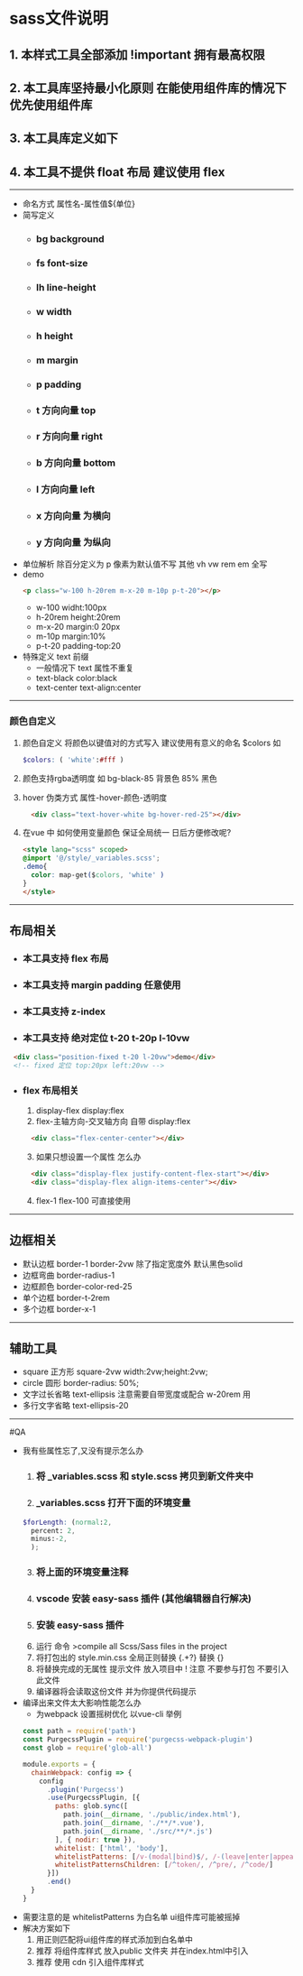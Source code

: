# sass文件说明
## 1. 本样式工具全部添加 !important 拥有最高权限
## 2. 本工具库坚持最小化原则 在能使用组件库的情况下优先使用组件库
## 3. 本工具库定义如下 
## 4. 本工具不提供 float 布局 建议使用 flex
***
+ 命名方式 属性名-属性值${单位}
+ 简写定义 
  + ### bg background
  + ### fs font-size
  + ### lh line-height
  + ### w width
  + ### h height
  + ### m margin
  + ### p padding
  + ### t 方向向量 top
  + ### r 方向向量 right
  + ### b 方向向量 bottom
  + ### l 方向向量 left
  + ### x 方向向量 为横向
  + ### y 方向向量 为纵向
+ 单位解析 除百分定义为 p 像素为默认值不写 其他 vh vw rem em 全写
+ demo 
  ```html
  <p class="w-100 h-20rem m-x-20 m-10p p-t-20"></p>
  ```
    + w-100 widht:100px
    + h-20rem height:20rem
    + m-x-20 margin:0 20px
    + m-10p margin:10%
    + p-t-20 padding-top:20
+ 特殊定义 text 前缀
  + 一般情况下 text 属性不重复 
  + text-black color:black
  + text-center text-align:center
***
### 颜色自定义
1. 颜色自定义
  将颜色以键值对的方式写入 建议使用有意义的命名 $colors 如 
      ```scss
      $colors: ( 'white':#fff )
      ```
2. 颜色支持rgba透明度 如 bg-black-85 背景色 85% 黑色 

3. hover 伪类方式 属性-hover-颜色-透明度 
    ```html
      <div class="text-hover-white bg-hover-red-25"></div>
    ```
4. 在vue 中 如何使用变量颜色 保证全局统一 日后方便修改呢?
    ```html
    <style lang="scss" scoped>
    @import '@/style/_variables.scss';
    .demo{
      color: map-get($colors, 'white' )
    }
    </style>
    ```
***
## 布局相关
 + ### 本工具支持 flex 布局
 + ### 本工具支持 margin padding 任意使用
 + ### 本工具支持 z-index
 + ### 本工具支持 绝对定位 t-20 t-20p l-10vw
 ```html
  <div class="position-fixed t-20 l-20vw">demo</div>
  <!-- fixed 定位 top:20px left:20vw -->
 ```
 + ### flex 布局相关
    1. display-flex display:flex
    2. flex-主轴方向-交叉轴方向 自带 display:flex
      ```html
        <div class="flex-center-center"></div>
      ```
    3. 如果只想设置一个属性 怎么办
      ```html
        <div class="display-flex justify-content-flex-start"></div>
        <div class="display-flex align-items-center"></div>
      ```
    4. flex-1 flex-100 可直接使用
***
## 边框相关
  + 默认边框 border-1 border-2vw 除了指定宽度外 默认黑色solid
  + 边框弯曲 border-radius-1
  + 边框颜色 border-color-red-25
  + 单个边框 border-t-2rem 
  + 多个边框 border-x-1
***
## 辅助工具 
  + square 正方形 square-2vw width:2vw;height:2vw;
  + circle 圆形 border-radius: 50%;
  + 文字过长省略 text-ellipsis 注意需要自带宽度或配合 w-20rem 用
  + 多行文字省略 text-ellipsis-20
***
#QA
 + 我有些属性忘了,又没有提示怎么办
    1. ### 将 _variables.scss 和 style.scss 拷贝到新文件夹中
    2. ### _variables.scss 打开下面的环境变量 
    ```scss
    $forLength: (normal:2,
      percent: 2,
      minus:-2,
      ); 
    ```
    3. ### 将上面的环境变量注释
    4. ### vscode 安装 easy-sass 插件 (其他编辑器自行解决)
    5. ### 安装 easy-sass 插件
    6. 运行 命令 >compile all Scss/Sass files in the project
    7. 将打包出的 style.min.css 全局正则替换 \{.+?\} 替换 {}
    8. 将替换完成的无属性 提示文件 放入项目中 ! 注意 不要参与打包 不要引入此文件
    9. 编译器将会读取这份文件 并为你提供代码提示
  + 编译出来文件太大影响性能怎么办
    + 为webpack 设置摇树优化 以vue-cli 举例
    ```js
    const path = require('path')
    const PurgecssPlugin = require('purgecss-webpack-plugin')
    const glob = require('glob-all')

    module.exports = {
      chainWebpack: config => {
        config
          .plugin('Purgecss')
          .use(PurgecssPlugin, [{
            paths: glob.sync([
              path.join(__dirname, './public/index.html'),
              path.join(__dirname, './**/*.vue'),
              path.join(__dirname, './src/**/*.js')
            ], { nodir: true }),
            whitelist: ['html', 'body'],
            whitelistPatterns: [/v-(modal|bind)$/, /-(leave|enter|appear)(|-(to|from|active))$/, /^(?!cursor-move).+-move$/, /^router-link(|-exact)-active$/],
            whitelistPatternsChildren: [/^token/, /^pre/, /^code/]
          }])
          .end()
      }
    }
    ```
  + 需要注意的是 whitelistPatterns 为白名单 ui组件库可能被摇掉
  + 解决方案如下
    1. 用正则匹配将ui组件库的样式添加到白名单中 
    2. 推荐 将组件库样式 放入public 文件夹 并在index.html中引入
    3. 推荐 使用 cdn 引入组件库样式